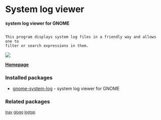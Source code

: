 # System log viewer

__system log viewer for GNOME__

```

This program displays system log files in a friendly way and allows one to
filter or search expressions in them.

```

![](https://screenshots.debian.net/thumbnail/gnome-system-log/)


 **[Homepage](https://wiki.gnome.org/Apps/Attic/GnomeUtils)**

### Installed packages

* [gnome-system-log](https://packages.debian.org/stretch/gnome-system-log) - system log viewer for GNOME

### Related packages

<sub> [lnav](https://packages.debian.org/stretch/lnav) [glogg](https://packages.debian.org/stretch/glogg) [logtop](https://packages.debian.org/stretch/logtop)  </sub>
